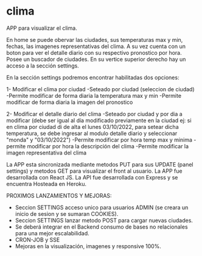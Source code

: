 # clima

APP para visualizar el clima.

En home se puede obervar las ciudades, sus temperaturas max y min, fechas, las imagenes representativas del clima. A su vez cuenta con un boton para ver el detalle diario con su respectivo pronostico por hora.
Posee un buscador de ciudades.
En su vertice superior derecho hay un acceso a la sección settings.

En la sección settings podremos encontrar habilitadas dos opciones:

1- Modificar el clima por ciudad
    -Seteado por ciudad (seleccion de ciudad)
    -Permite modificar de forma diaria la temperatura max y min
    -Permite modificar de forma diaria la imagen del pronostico

2- Modificar el detalle diario del clima
    -Seteado por ciudad y por dia a modificar (debe ser igual al día modificado previamente en la ciudad ej: si en clima por ciudad di de alta el lunes 03/10/2022, para setear dicha temperatura, se debe ingresar al modulo detalle diario y seleccionar "monda" y "03/10/2022")
    -Permite modificar por hora temp max y minima
    -permite modificar por hora la descripción del clima
    -Permite modificar la imagen representativa del clima

La APP esta sincronizada mediante metodos PUT para sus UPDATE (panel settings) y metodos GET para visualizar el front al usuario.
La APP fue desarrollada con React JS.
La API fue desarrollada con Express y se encuentra Hosteada en Heroku.

PROXIMOS LANZAMIENTOS Y MEJORAS:

- Seccion SETTINGS acceso unico para usuarios ADMIN (se creara un inicio de sesion y se sumaran COOKIES).
- Seccion SETTINGS lanzar metodo POST para cargar nuevas ciudades.
- Se deberá integrar en el Backend consumo de bases no relacionales para una mejor escalabilidad.
- CRON-JOB y SSE
- Mejoras en la visualización, imagenes y responsive 100%. 
